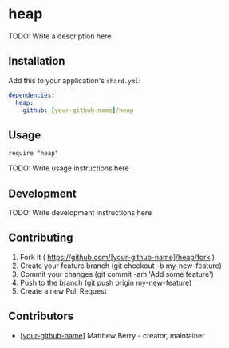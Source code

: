 # heap

TODO: Write a description here

## Installation

Add this to your application's `shard.yml`:

```yaml
dependencies:
  heap:
    github: [your-github-name]/heap
```

## Usage

```crystal
require "heap"
```

TODO: Write usage instructions here

## Development

TODO: Write development instructions here

## Contributing

1. Fork it ( https://github.com/[your-github-name]/heap/fork )
2. Create your feature branch (git checkout -b my-new-feature)
3. Commit your changes (git commit -am 'Add some feature')
4. Push to the branch (git push origin my-new-feature)
5. Create a new Pull Request

## Contributors

- [[your-github-name]](https://github.com/[your-github-name]) Matthew Berry - creator, maintainer
